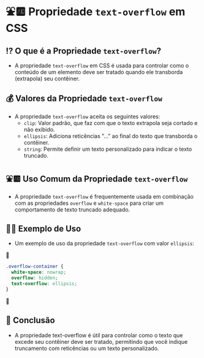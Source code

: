 # ⛲🆎 Propriedade `text-overflow` em CSS

## ⁉ O que é a Propriedade `text-overflow`?
- A propriedade `text-overflow` em CSS é usada para controlar como o conteúdo de um elemento deve ser tratado quando ele transborda (extrapola) seu contêiner.

## 💰 Valores da Propriedade `text-overflow`
- A propriedade `text-overflow` aceita os seguintes valores:
  - `clip`: Valor padrão, que faz com que o texto extrapola seja cortado e não exibido.
  - `ellipsis`: Adiciona reticências "..." ao final do texto que transborda o contêiner.
  - `string`: Permite definir um texto personalizado para indicar o texto truncado.

## ⛲🆎 Uso Comum da Propriedade `text-overflow`
- A propriedade `text-overflow` é frequentemente usada em combinação com as propriedades `overflow` e `white-space` para criar um comportamento de texto truncado adequado.

## 👩‍🏫 Exemplo de Uso
- Um exemplo de uso da propriedade `text-overflow` com valor `ellipsis`:

📌
  ```css
  .overflow-container {
    white-space: nowrap;
    overflow: hidden;
    text-overflow: ellipsis;
  }
   ```
📌

## 🏁 Conclusão
- A propriedade text-overflow é útil para controlar como o texto que excede seu contêiner deve ser tratado, permitindo que você indique truncamento com reticências ou um texto personalizado.
